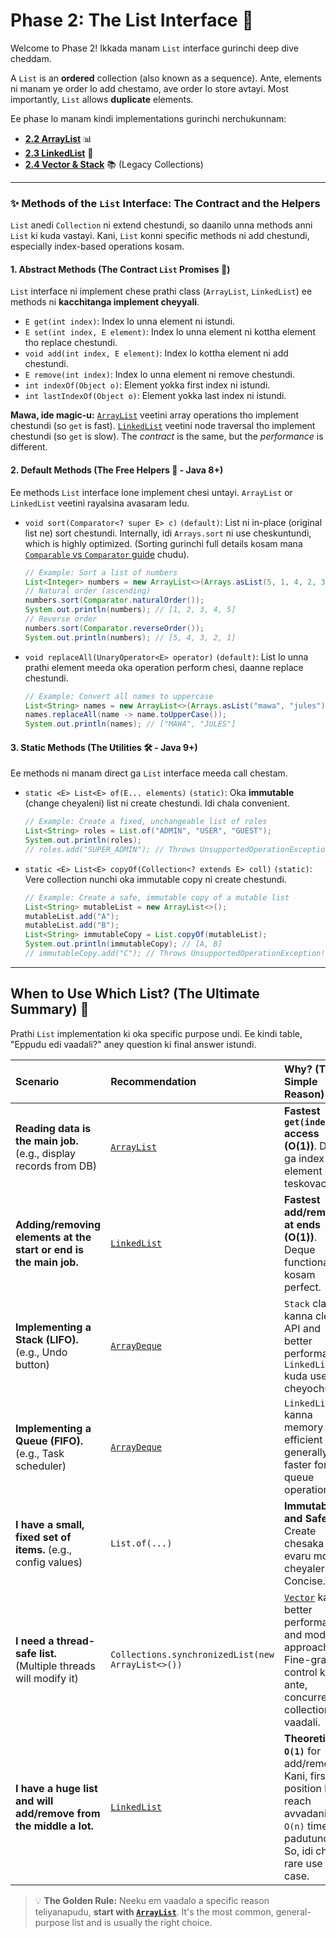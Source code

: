 # Phase 2: The List Interface 📝

Welcome to Phase 2! Ikkada manam `List` interface gurinchi deep dive cheddam.

A `List` is an **ordered** collection (also known as a sequence). Ante, elements ni manam ye order lo add chestamo, ave order lo store avtayi. Most importantly, `List` allows **duplicate** elements.

Ee phase lo manam kindi implementations gurinchi nerchukunnam:
*   [**2.2 ArrayList**](./2-ArrayList/README.md) 📊
*   [**2.3 LinkedList**](./3-LinkedList/README.md) 🔗
*   [**2.4 Vector & Stack**](./4-Vector-And-Stack/README.md) 📚 (Legacy Collections)

---

### ✨ Methods of the `List` Interface: The Contract and the Helpers

`List` anedi `Collection` ni extend chestundi, so daanilo unna methods anni `List` ki kuda vastayi. Kani, `List` konni specific methods ni add chestundi, especially index-based operations kosam.

#### 1. Abstract Methods (The Contract `List` Promises 📜)
`List` interface ni implement chese prathi class (`ArrayList`, `LinkedList`) ee methods ni **kacchitanga implement cheyyali**.
*   `E get(int index)`: Index lo unna element ni istundi.
*   `E set(int index, E element)`: Index lo unna element ni kottha element tho replace chestundi.
*   `void add(int index, E element)`: Index lo kottha element ni add chestundi.
*   `E remove(int index)`: Index lo unna element ni remove chestundi.
*   `int indexOf(Object o)`: Element yokka first index ni istundi.
*   `int lastIndexOf(Object o)`: Element yokka last index ni istundi.

**Mawa, ide magic-u:** [`ArrayList`](./2-ArrayList/README.md) veetini array operations tho implement chestundi (so `get` is fast). [`LinkedList`](./3-LinkedList/README.md) veetini node traversal tho implement chestundi (so `get` is slow). The *contract* is the same, but the *performance* is different.

#### 2. Default Methods (The Free Helpers 🎁 - Java 8+)
Ee methods `List` interface lone implement chesi untayi. `ArrayList` or `LinkedList` veetini rayalsina avasaram ledu.
*   `void sort(Comparator<? super E> c)` `(default)`: List ni in-place (original list ne) sort chestundi. Internally, idi `Arrays.sort` ni use cheskuntundi, which is highly optimized. (Sorting gurinchi full details kosam mana [`Comparable` vs `Comparator` guide](../00-Key-Concepts/2-Comparable-vs-Comparator/README.md) chudu).
    ```java
    // Example: Sort a list of numbers
    List<Integer> numbers = new ArrayList<>(Arrays.asList(5, 1, 4, 2, 3));
    // Natural order (ascending)
    numbers.sort(Comparator.naturalOrder());
    System.out.println(numbers); // [1, 2, 3, 4, 5]
    // Reverse order
    numbers.sort(Comparator.reverseOrder());
    System.out.println(numbers); // [5, 4, 3, 2, 1]
    ```
*   `void replaceAll(UnaryOperator<E> operator)` `(default)`: List lo unna prathi element meeda oka operation perform chesi, daanne replace chestundi.
    ```java
    // Example: Convert all names to uppercase
    List<String> names = new ArrayList<>(Arrays.asList("mawa", "jules"));
    names.replaceAll(name -> name.toUpperCase());
    System.out.println(names); // ["MAWA", "JULES"]
    ```

#### 3. Static Methods (The Utilities 🛠️ - Java 9+)
Ee methods ni manam direct ga `List` interface meeda call chestam.
*   `static <E> List<E> of(E... elements)` `(static)`: Oka **immutable** (change cheyaleni) list ni create chestundi. Idi chala convenient.
    ```java
    // Example: Create a fixed, unchangeable list of roles
    List<String> roles = List.of("ADMIN", "USER", "GUEST");
    System.out.println(roles);
    // roles.add("SUPER_ADMIN"); // Throws UnsupportedOperationException!
    ```
*   `static <E> List<E> copyOf(Collection<? extends E> coll)` `(static)`: Vere collection nunchi oka immutable copy ni create chestundi.
    ```java
    // Example: Create a safe, immutable copy of a mutable list
    List<String> mutableList = new ArrayList<>();
    mutableList.add("A");
    mutableList.add("B");
    List<String> immutableCopy = List.copyOf(mutableList);
    System.out.println(immutableCopy); // [A, B]
    // immutableCopy.add("C"); // Throws UnsupportedOperationException!
    ```

---

## When to Use Which List? (The Ultimate Summary) 🤔

Prathi `List` implementation ki oka specific purpose undi. Ee kindi table, "Eppudu edi vaadali?" aney question ki final answer istundi.

| Scenario | Recommendation | Why? (The Simple Reason) |
| :--- | :--- | :--- |
| **Reading data is the main job.** (e.g., display records from DB) | [`ArrayList`](./2-ArrayList/README.md) | **Fastest `get(index)` access (O(1))**. Direct ga index tho element ni teskovachu. |
| **Adding/removing elements at the start or end is the main job.** | [`LinkedList`](./3-LinkedList/README.md) | **Fastest add/remove at ends (O(1))**. Deque functionality kosam perfect. |
| **Implementing a Stack (LIFO).** (e.g., Undo button) | [`ArrayDeque`](../04-Queue-Interface/2-ArrayDeque/README.md) | `Stack` class kanna clean API and better performance. `LinkedList` kuda use cheyochu. |
| **Implementing a Queue (FIFO).** (e.g., Task scheduler) | [`ArrayDeque`](../04-Queue-Interface/2-ArrayDeque/README.md) | `LinkedList` kanna memory efficient and generally faster for queue operations. |
| **I have a small, fixed set of items.** (e.g., config values) | `List.of(...)` | **Immutable and Safe.** Create chesaka evaru modify cheyaleru. Concise. |
| **I need a thread-safe list.** (Multiple threads will modify it) | `Collections.synchronizedList(new ArrayList<>())` | [`Vector`](./4-Vector-And-Stack/README.md) kanna better performance and modern approach. Fine-grained control kavali ante, concurrent collections vaadali. |
| **I have a huge list and will add/remove from the middle a lot.** | [`LinkedList`](./3-LinkedList/README.md) | **Theoretically `O(1)`** for add/remove. Kani, first aa position ki reach avvadaniki `O(n)` time padutundi. So, idi chala rare use case. |

> 💡 **The Golden Rule:** Neeku em vaadalo a specific reason teliyanapudu, **start with [`ArrayList`](./2-ArrayList/README.md)**. It's the most common, general-purpose list and is usually the right choice.
